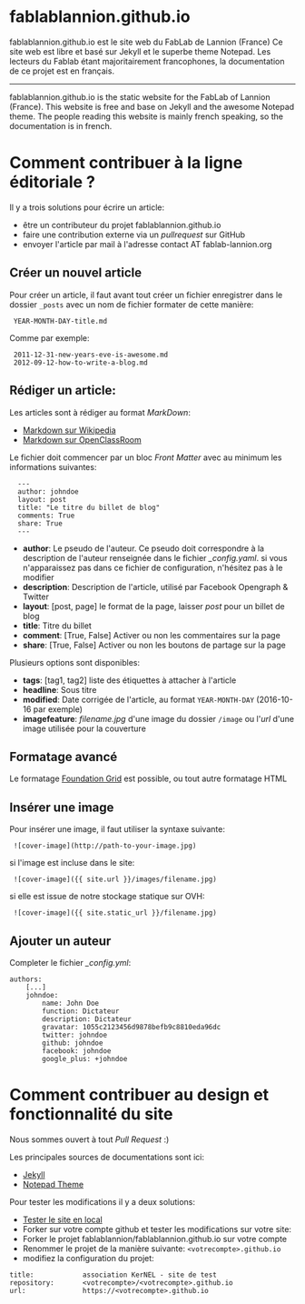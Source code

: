 # fablablannion.github.io


fablablannion.github.io est le site web du FabLab de Lannion (France)
Ce site web est libre et basé sur Jekyll et le superbe theme Notepad.
Les lecteurs du Fablab étant majoritairement francophones, la documentation
de ce projet est en français.

---

fablablannion.github.io is the static website for the FabLab of Lannion (France).
This website is free and base on Jekyll and the awesome Notepad theme. The people
reading this website is mainly french speaking, so the documentation is in
french.


# Comment contribuer à la ligne éditoriale ?

Il y a trois solutions pour écrire un article:
* être un contributeur du projet fablablannion.github.io
* faire une contribution externe via un *pullrequest* sur GitHub
* envoyer l'article par mail à l'adresse contact AT fablab-lannion.org

## Créer un nouvel article

Pour créer un article, il faut avant tout créer un fichier enregistrer dans
le dossier ```_posts``` avec un nom de fichier formater de cette manière:

```
 YEAR-MONTH-DAY-title.md
```

Comme par exemple:

```
 2011-12-31-new-years-eve-is-awesome.md
 2012-09-12-how-to-write-a-blog.md
```

## Rédiger un article:

Les articles sont à rédiger au format *MarkDown*:
* [Markdown sur Wikipedia](https://fr.wikipedia.org/wiki/Markdown)
* [Markdown sur OpenClassRoom](https://openclassrooms.com/courses/redigez-en-markdown)

Le fichier doit commencer par un bloc *Front Matter* avec au minimum les
informations suivantes:

```
  ---
  author: johndoe
  layout: post
  title: "Le titre du billet de blog"
  comments: True
  share: True
  ---
```

* **author**: Le pseudo de l'auteur. Ce pseudo doit correspondre à la description de l'auteur renseignée dans le fichier *_config.yaml*.
si vous n'apparaissez pas dans ce fichier de configuration, n'hésitez pas à le modifier
* **description**: Description de l'article, utilisé par Facebook Opengraph & Twitter
* **layout**: \[post, page\] le format de la page, laisser *post* pour un billet de blog
* **title**: Titre du billet
* **comment**: \[True, False\] Activer ou non les commentaires sur la page
* **share**: \[True, False\] Activer ou non les boutons de partage sur la page

Plusieurs options sont disponibles:

* **tags**: \[tag1, tag2\] liste des étiquettes à attacher à l'article
* **headline**: Sous titre
* **modified**: Date corrigée de l'article, au format ```YEAR-MONTH-DAY``` (2016-10-16 par exemple)
* **imagefeature**: *filename.jpg* d'une image du dossier ```/image``` ou l'*url*
d'une image utilisée pour la couverture


## Formatage avancé

Le formatage [Foundation Grid](http://foundation.zurb.com/sites/docs/grid.html) est
possible, ou tout autre formatage HTML

## Insérer une image

Pour insérer une image, il faut utiliser la syntaxe suivante:

```
 ![cover-image](http://path-to-your-image.jpg)
```

si l'image est incluse dans le site:

```
 ![cover-image]({{ site.url }}/images/filename.jpg)
```

si elle est issue de notre stockage statique sur OVH:

```
 ![cover-image]({{ site.static_url }}/filename.jpg)
```

## Ajouter un auteur

Completer le fichier *_config.yml*:

```
authors:
    [...]
    johndoe:
        name: John Doe
        function: Dictateur
        description: Dictateur
        gravatar: 1055c2123456d9878befb9c8810eda96dc
        twitter: johndoe
        github: johndoe
        facebook: johndoe
        google_plus: +johndoe
```

# Comment contribuer au design et fonctionnalité du site

Nous sommes ouvert à tout *Pull Request* :)

Les principales sources de documentations sont ici:

* [Jekyll](https://jekyllrb.com/docs/home/)
* [Notepad Theme](https://github.com/hmfaysal/Notepad)

Pour tester les modifications il y a deux solutions:

* [Tester le site en local](https://help.github.com/articles/setting-up-your-github-pages-site-locally-with-jekyll/)
* Forker sur votre compte github et tester les modifications sur votre site:
 * Forker le projet fablablannion/fablablannion.github.io sur votre compte
 * Renommer le projet de la manière suivante: ```<votrecompte>.github.io```
 * modifiez la configuration du projet:
```
title:            association KerNEL - site de test
repository:       <votrecompte>/<votrecompte>.github.io
url:              https://<votrecompte>.github.io
```
